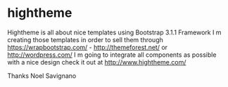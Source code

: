 hightheme
=========

Hightheme is all about nice templates using Bootstrap 3.1.1 Framework
I m creating those templates in order to sell them through https://wrapbootstrap.com/ -  http://themeforest.net/ 
or http://wordpress.com/
I m going to integrate all components as possible with a nice design
check it out at 
http://www.hightheme.com/

Thanks
Noel Savignano

